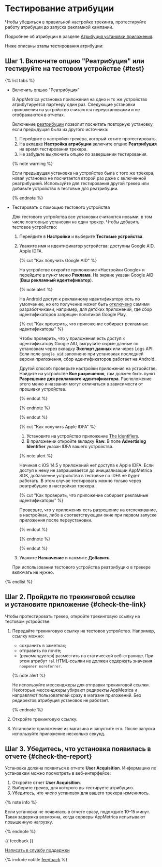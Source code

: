 # Тестирование атрибуции

Чтобы убедиться в правильной настройке трекинга, протестируйте работу атрибуции до запуска рекламной кампании.

Подробнее об атрибуции в разделе [Атрибуция установки приложения](policy.md).

Ниже описаны этапы тестирования атрибуции:

## Шаг 1. Включите опцию "Реатрибуция" или тестируйте на тестовом устройстве {#test}

{% list tabs %}

- Включить опцию "Реатрибуция"

  В AppMetrica установка приложения на одно и то же устройство атрибутируется партнеру один раз. Следующие установки приложения на устройство считаются переустановками и не отображаются в отчетах.

  Включение [реатрибуции](https://appmetrica.yandex.ru/docs/ru/mobile-tracking/policy#reattribute) позволит посчитать повторную установку, если предыдущая была из другого источника:

  1. Перейдите в настройки трекера, который хотите протестировать.
  2. На вкладке **Настройка атрибуции** включите опцию **Реатрибуция** на время тестирования трекера.
  3. Не забудьте выключить опцию по завершении тестирования.

  {% note warning %}

  Если предыдущая установка на устройство была с того же трекера, новая установка не посчитается второй раз даже с включенной реатрибуцией. Используйте для тестирования другой трекер или добавьте устройство в тестовые для реатрибуции.

  {% endnote %}

- Тестировать с помощью тестового устройства

  Для тестового устройства все установки считаются новыми, в том числе повторные установки на один трекер. Чтобы добавить тестовое устройство:

   1. Перейдите в **Настройки** и выберите **Тестовые устройства**.
   2. Укажите имя и идентификатор устройства: доступны Google AID, Apple IDFA.

      {% cut "Как получить Google AID" %}

        На устройстве откройте приложение «Настройки Google» и перейдите в пункт меню **Реклама**. На экране указан Google AID (**Ваш рекламный идентификатор**).

        {% note alert %}

        На Android доступ к рекламному идентификатору есть по умолчанию, но его получение может быть [отключено](https://appmetrica.yandex.ru/docs/ru/sdk/android/get-ad-id) самими разработчиками, например, для детских приложений, где сбор идентификаторов запрещен политикой Google Play.

        {% cut "Как проверить, что приложение собирает рекламные идентификаторы" %}

        Чтобы проверить, что у приложения есть доступ к идентификатору Google AID, выгрузите сырые данные по установкам через вкладку **Экспорт данных** или через Logs API. Если поле `google_aid` заполнено при установках последней версии приложения, сбор идентификаторов работает на Android.

        Другой способ: проверьте настройки приложения на устройстве. Найдите на устройстве **Все разрешения**, там должен быть пункт **Разрешение для рекламного идентификатора**. Расположение этого меню и названия могут отличаться в зависимости от прошивки устройства.

        {% endcut %}

        {% endnote %}

      {% endcut %}

      {% cut "Как получить Apple IDFA" %}

        1. Установите на устройство приложение [The Identifiers](https://itunes.apple.com/us/app/the-identifiers/id564618183).
        2. В приложении откройте вкладку **Raw**. В поле **Advertising Identifier** указан IDFA вашего устройства.

       {% note alert %}

       Начиная с iOS 14.5 у приложений нет доступа к Apple IDFA. Если доступ к нему не запрашивается до инициализации AppMetrica SDK, добавление устройства в тестовые по IDFA не будет работать. В этом случае тестировать можно только через реатрибуцию в настройках трекера.

        {% cut "Как проверить, что приложение собирает рекламные идентификаторы" %}

        Проверьте, что у приложения есть разрешение на отслеживание, в настройках, либо в соответствующем окне при первом запуске приложения после переустановки.

        {% endcut %}

       {% endnote %}

      {% endcut %}

   3. Укажите **Назначение** и нажмите **Добавить**.

  При использовании тестового устройства реатрибуцию в трекере включать не нужно.

{% endlist %}

## Шаг 2. Пройдите по трекинговой ссылке и установите приложение {#check-the-link}

Чтобы протестировать трекер, откройте трекинговую ссылку на тестовом устройстве.

1. Передайте трекинговую ссылку на тестовое устройство. Например, ссылку можно:
    - сохранить в заметках;
    - отправить по почте;
    - (_рекомендуется_) разместить на статической веб-странице. При этом атрибут `rel` HTML‑ссылки не должен содержать значения `noopener noreferrer`.

    {% note alert %}

    Не используйте мессенджеры для отправки трекинговой ссылки. Некоторые мессенджеры убирают редиректы AppMetrica и направляют пользователей сразу в магазин приложений. Без редиректов атрибуция установок не работает.

    {% endnote %}

2. Откройте трекинговую ссылку.
3. Установите приложение из магазина и запустите его. После запуска используйте приложение несколько секунд.

## Шаг 3. Убедитесь, что установка появилась в отчете {#check-the-report}

Установка должна появиться в отчете **User Acquisition**. Информацию по установкам можно посмотреть в веб-интерфейсе:

1. Откройте отчет **User Acquisition**.
2. Выберите трекер, для которого вы тестируете атрибуцию.
3. Убедитесь, что число установок для вашего трекера изменилось.

{% note info %}

Если установка не появилась в отчете сразу, подождите 10–15 минут. Такая задержка возможна, когда серверы AppMetrica испытывают повышенную нагрузку.

{% endnote %}

{{ feedback }}

<a href="../troubleshooting/feedback-new.html">
  <span class="button">Написать в службу поддержки</span>
</a>

{% include notitle [feedback](../_includes/feedback-button.md) %}
